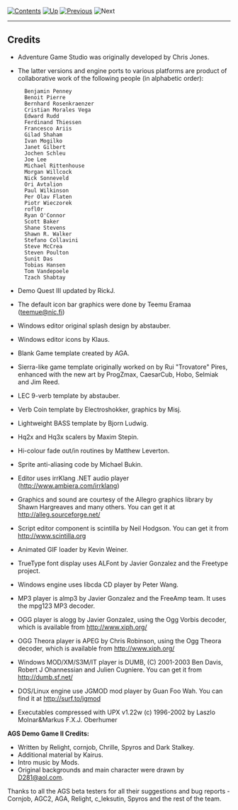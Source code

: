 []()

[![Contents](contents.gif)](ags) [![Up](up.gif)](ags)
[![Previous](back.gif)](ags97#topic86) ![Next](forward.gif)

------------------------------------------------------------------------

Credits
-------

-   Adventure Game Studio was originally developed by Chris Jones.
-   The latter versions and engine ports to various platforms are
    product of collaborative work of the following people (in alphabetic
    order):

          Benjamin Penney
          Benoit Pierre
          Bernhard Rosenkraenzer
          Cristian Morales Vega
          Edward Rudd
          Ferdinand Thiessen
          Francesco Ariis
          Gilad Shaham
          Ivan Mogilko
          Janet Gilbert
          Jochen Schleu
          Joe Lee
          Michael Rittenhouse
          Morgan Willcock
          Nick Sonneveld
          Ori Avtalion
          Paul Wilkinson
          Per Olav Flaten
          Piotr Wieczorek
          rofl0r
          Ryan O'Connor
          Scott Baker
          Shane Stevens
          Shawn R. Walker
          Stefano Collavini
          Steve McCrea
          Steven Poulton
          Sunit Das
          Tobias Hansen
          Tom Vandepoele
          Tzach Shabtay

-   Demo Quest III updated by RickJ.
-   The default icon bar graphics were done by Teemu
    Eramaa (teemue@nic.fi)
-   Windows editor original splash design by abstauber.
-   Windows editor icons by Klaus.
-   Blank Game template created by AGA.
-   Sierra-like game template originally worked on by Rui "Trovatore"
    Pires, enhanced with the new art by ProgZmax, CaesarCub, Hobo,
    Selmiak and Jim Reed.
-   LEC 9-verb template by abstauber.
-   Verb Coin template by Electroshokker, graphics by Misj.
-   Lightweight BASS template by Bjorn Ludwig.
-   Hq2x and Hq3x scalers by Maxim Stepin.
-   Hi-colour fade out/in routines by Matthew Leverton.
-   Sprite anti-aliasing code by Michael Bukin.
-   Editor uses irrKlang .NET audio
    player (http://www.ambiera.com/irrklang)
-   Graphics and sound are courtesy of the Allegro graphics library by
    Shawn Hargreaves and many others. You can get it at
    http://alleg.sourceforge.net/
-   Script editor component is scintilla by Neil Hodgson. You can get it
    from http://www.scintilla.org
-   Animated GIF loader by Kevin Weiner.
-   TrueType font display uses ALFont by Javier Gonzalez and the
    Freetype project.
-   Windows engine uses libcda CD player by Peter Wang.
-   MP3 player is almp3 by Javier Gonzalez and the FreeAmp team. It uses
    the mpg123 MP3 decoder.
-   OGG player is alogg by Javier Gonzalez, using the Ogg Vorbis
    decoder, which is available from http://www.xiph.org/
-   OGG Theora player is APEG by Chris Robinson, using the Ogg Theora
    decoder, which is available from http://www.xiph.org/
-   Windows MOD/XM/S3M/IT player is DUMB, (C) 2001-2003 Ben Davis,
    Robert J Ohannessian and Julien Cugniere. You can get it from
    http://dumb.sf.net/
-   DOS/Linux engine use JGMOD mod player by Guan Foo Wah. You can find
    it at http://surf.to/jgmod
-   Executables compressed with UPX v1.22w (c) 1996-2002 by Laszlo
    Molnar&Markus F.X.J. Oberhumer

**AGS Demo Game II Credits:**

-   Written by Relight, cornjob, Chrille, Spyros and Dark Stalkey.
-   Additional material by Kairus.
-   Intro music by Mods.
-   Original backgrounds and main character were drawn by D281@aol.com.

Thanks to all the AGS beta testers for all their suggestions and bug
reports - Cornjob, AGC2, AGA, Relight, c\_leksutin, Spyros and the rest
of the team.


